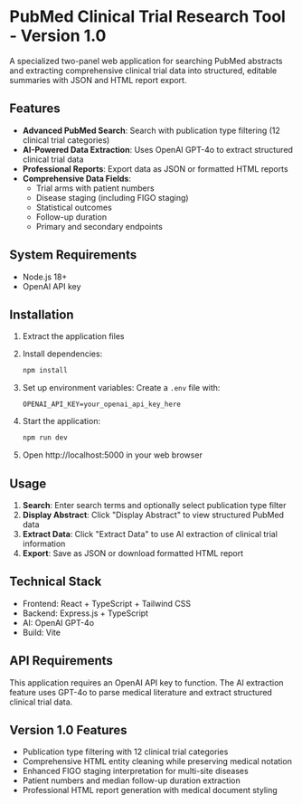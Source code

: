 # PubMed Clinical Trial Research Tool - Version 1.0

A specialized two-panel web application for searching PubMed abstracts and extracting comprehensive clinical trial data into structured, editable summaries with JSON and HTML report export.

## Features

- **Advanced PubMed Search**: Search with publication type filtering (12 clinical trial categories)
- **AI-Powered Data Extraction**: Uses OpenAI GPT-4o to extract structured clinical trial data
- **Professional Reports**: Export data as JSON or formatted HTML reports
- **Comprehensive Data Fields**: 
  - Trial arms with patient numbers
  - Disease staging (including FIGO staging)
  - Statistical outcomes
  - Follow-up duration
  - Primary and secondary endpoints

## System Requirements

- Node.js 18+ 
- OpenAI API key

## Installation

1. Extract the application files
2. Install dependencies:
   ```bash
   npm install
   ```

3. Set up environment variables:
   Create a `.env` file with:
   ```
   OPENAI_API_KEY=your_openai_api_key_here
   ```

4. Start the application:
   ```bash
   npm run dev
   ```

5. Open http://localhost:5000 in your web browser

## Usage

1. **Search**: Enter search terms and optionally select publication type filter
2. **Display Abstract**: Click "Display Abstract" to view structured PubMed data
3. **Extract Data**: Click "Extract Data" to use AI extraction of clinical trial information
4. **Export**: Save as JSON or download formatted HTML report

## Technical Stack

- Frontend: React + TypeScript + Tailwind CSS
- Backend: Express.js + TypeScript
- AI: OpenAI GPT-4o
- Build: Vite

## API Requirements

This application requires an OpenAI API key to function. The AI extraction feature uses GPT-4o to parse medical literature and extract structured clinical trial data.

## Version 1.0 Features

- Publication type filtering with 12 clinical trial categories
- Comprehensive HTML entity cleaning while preserving medical notation
- Enhanced FIGO staging interpretation for multi-site diseases
- Patient numbers and median follow-up duration extraction
- Professional HTML report generation with medical document styling